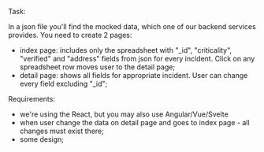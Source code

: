 Task:

In a json file you'll find the mocked data, which one of our backend services provides.
You need to create 2 pages:
* index page: includes only the spreadsheet with "_id", "criticality", "verified" and "address" fields from json for every incident. Click on any spreadsheet row moves user to the detail page;
* detail page: shows all fields for appropriate incident. User can change every field excluding "_id";

Requirements:
* we're using the React, but you may also use Angular/Vue/Svelte
* when user change the data on detail page and goes to index page - all changes must exist there;
* some design;